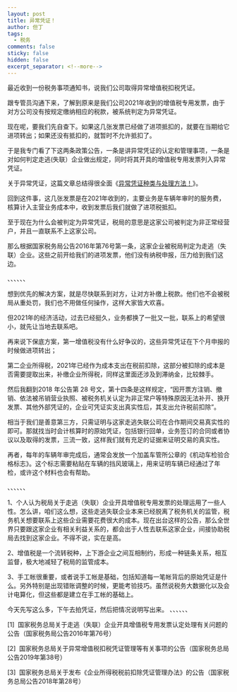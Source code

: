 ```yaml
---
layout: post
title: 异常凭证！
author: 但丁
tags:
  - 税务
comments: false
sticky: false
hidden: false
excerpt_separator: <!--more-->
---
```

最近收到一份税务事项通知书，说我们公司取得异常增值税扣税凭证。

跟专管员沟通下来，了解到原来是我们公司2021年收到的增值税专用发票，由于对方公司没有按规定缴纳相应的税款，被系统判定为异常凭证。  

现在呢，要我们先自查下。如果这几张发票已经做了进项抵扣的，就要在当期给它进项转出；如果还没有抵扣的，就暂时不允许抵扣了。

于是我专门看了下这两条政策公告，一条是讲异常凭证的认定和管理事项，一条是对如何判定走逃(失联）企业做出规定，同时将其开具的增值税专用发票列入异常凭证。

关于异常凭证，这篇文章总结得很全面《[异常凭证种类与处理方法！](http://mp.weixin.qq.com/s?__biz=MzkxOTQ5Mjc1Nw==&mid=2247492823&idx=5&sn=d3428b38d94f56c6c790ea7031c3b758&chksm=c1a3e52df6d46c3b4b100cf869739c37940cbeb7daf8f6030115d397e7b67f78b0e68e1441eb&scene=21#wechat_redirect)》。  

回到这件事，这几张发票是在2021年收到的，主要业务是车辆年审时的服务费，核算计入主营业务成本中，收到发票后我们就做了进项税抵扣。

至于现在为什么会被判定为异常凭证，税局的意思是这家公司被判定为非正常经营户，并且一直联系不上这家公司。

那么根据国家税务局公告2016年第76号第一条，这家企业被税局判定为走逃（失联）企业。这些之前开给我们的进项发票，他们没有纳税申报，压力给到我们这边。

、、、、、、

想到优先的解决方案，就是尽快联系到对方，让对方补缴上税款。他们也不会被税局从重处罚，我们也不用做任何操作，这样大家皆大欢喜。

但2021年的经济活动，过去已经挺久，业务都换了一批又一批，联系上的希望很小，就先让当地去联系吧。

再来说下保底方案，第一增值税没有什么好争议的，这些异常凭证在下个月申报的时候做进项转出；

第二企业所得税，2021年已经作为成本支出在税前扣除，这部分被扣除的成本是否需要提取出来，补缴企业所得税，同样这里面还涉及到滞纳金，比较棘手。  

然后我翻到2018 年公告第 28 号文，第十四条是这样规定，“因开票方注销、撤销、依法被吊销营业执照、被税务机关认定为非正常户等特殊原因无法补开、换开发票、其他外部凭证的，企业可凭证实支出真实性后，其支出允许税前扣除”。

相当于我们是善意第三方，只需证明与这家走逃失联公司在合作期间交易真实性的即可。那就找当时会计核算时的原始凭证，包括银行回单，业务签订的合同或者协议以及取得的发票，三流一致，这样我们就有充足的证据来证明交易的真实性。  

再者，每年的车辆年审完成后，通常会发放一个加盖车管所公章的《机动车检验合格标志》。这个标志需要粘贴在车辆的挡风玻璃上，用来证明车辆已经通过了年检，或许这个材料也会有帮助。  

、、、、、、

1、个人认为税局关于走逃（失联）企业开具增值税专用发票的处理运用了一些人性。怎么讲，咱们这么想，这些走逃失联企业本来已经脱离了税务机关的监管，税务机关想要联系上这些企业需要花费很大的成本。现在出台这样的公告，那么全世界只要跟这家企业有相关利益关系的，都会出于人性去联系这家企业，间接协助税局去找到这家企业。不得不说，实在是高。  

2、增值税是一个流转税种，上下游企业之间互相制约，形成一种链条关系，相互监督，极大地减轻了税局的监管成本。

3、手工帐很重要，或者说手工帐是基础，包括知道每一笔帐背后的原始凭证是什么。另外特别是出现错账调整的时候，更能考验技巧。虽然说税务大数据化以及会计电算化，但这些都是建立在手工帐的基础上。

今天先写这么多，下午去拍凭证，然后把情况说明写出来。
、、、、、、

[1]  国家税务总局关于走逃（失联）企业开具增值税专用发票认定处理有关问题的公告（国家税务局公告2016年第76号）

[2]  国家税务总局关于异常增值税扣税凭证管理等有关事项的公告（国家税务总局公告2019年第38号）

[3]  国家税务总局关于发布《企业所得税税前扣除凭证管理办法》的公告（国家税务总局公告2018年第28号）